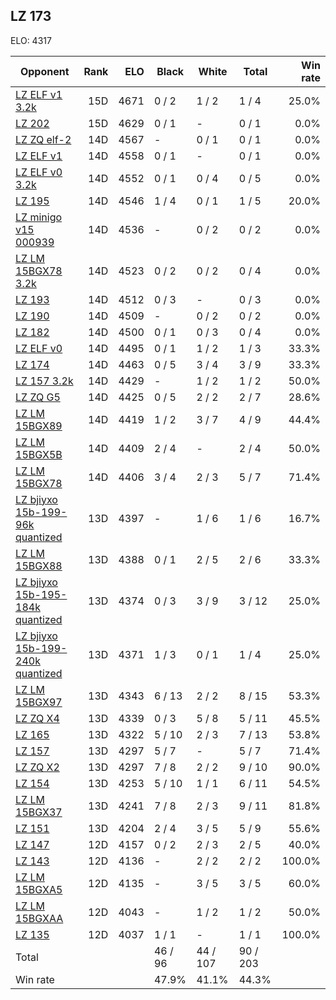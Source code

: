 ## LZ 173 ##

ELO: 4317

Opponent | Rank | ELO | Black | White | Total | Win rate
---------|-----:|----:|-------|-------|-------|-------:
[LZ ELF v1 3.2k](LZ%20ELF%20v1%203.2k.md) | 15D | 4671 | 0 / 2 | 1 / 2 | 1 / 4 | 25.0%
[LZ 202](LZ%20202.md) | 15D | 4629 | 0 / 1 | - | 0 / 1 | 0.0%
[LZ ZQ elf-2](LZ%20ZQ%20elf-2.md) | 14D | 4567 | - | 0 / 1 | 0 / 1 | 0.0%
[LZ ELF v1](LZ%20ELF%20v1.md) | 14D | 4558 | 0 / 1 | - | 0 / 1 | 0.0%
[LZ ELF v0 3.2k](LZ%20ELF%20v0%203.2k.md) | 14D | 4552 | 0 / 1 | 0 / 4 | 0 / 5 | 0.0%
[LZ 195](LZ%20195.md) | 14D | 4546 | 1 / 4 | 0 / 1 | 1 / 5 | 20.0%
[LZ minigo v15 000939](LZ%20minigo%20v15%20000939.md) | 14D | 4536 | - | 0 / 2 | 0 / 2 | 0.0%
[LZ LM 15BGX78 3.2k](LZ%20LM%2015BGX78%203.2k.md) | 14D | 4523 | 0 / 2 | 0 / 2 | 0 / 4 | 0.0%
[LZ 193](LZ%20193.md) | 14D | 4512 | 0 / 3 | - | 0 / 3 | 0.0%
[LZ 190](LZ%20190.md) | 14D | 4509 | - | 0 / 2 | 0 / 2 | 0.0%
[LZ 182](LZ%20182.md) | 14D | 4500 | 0 / 1 | 0 / 3 | 0 / 4 | 0.0%
[LZ ELF v0](LZ%20ELF%20v0.md) | 14D | 4495 | 0 / 1 | 1 / 2 | 1 / 3 | 33.3%
[LZ 174](LZ%20174.md) | 14D | 4463 | 0 / 5 | 3 / 4 | 3 / 9 | 33.3%
[LZ 157 3.2k](LZ%20157%203.2k.md) | 14D | 4429 | - | 1 / 2 | 1 / 2 | 50.0%
[LZ ZQ G5](LZ%20ZQ%20G5.md) | 14D | 4425 | 0 / 5 | 2 / 2 | 2 / 7 | 28.6%
[LZ LM 15BGX89](LZ%20LM%2015BGX89.md) | 14D | 4419 | 1 / 2 | 3 / 7 | 4 / 9 | 44.4%
[LZ LM 15BGX5B](LZ%20LM%2015BGX5B.md) | 14D | 4409 | 2 / 4 | - | 2 / 4 | 50.0%
[LZ LM 15BGX78](LZ%20LM%2015BGX78.md) | 14D | 4406 | 3 / 4 | 2 / 3 | 5 / 7 | 71.4%
[LZ bjiyxo 15b-199-96k quantized](LZ%20bjiyxo%2015b-199-96k%20quantized.md) | 13D | 4397 | - | 1 / 6 | 1 / 6 | 16.7%
[LZ LM 15BGX88](LZ%20LM%2015BGX88.md) | 13D | 4388 | 0 / 1 | 2 / 5 | 2 / 6 | 33.3%
[LZ bjiyxo 15b-195-184k quantized](LZ%20bjiyxo%2015b-195-184k%20quantized.md) | 13D | 4374 | 0 / 3 | 3 / 9 | 3 / 12 | 25.0%
[LZ bjiyxo 15b-199-240k quantized](LZ%20bjiyxo%2015b-199-240k%20quantized.md) | 13D | 4371 | 1 / 3 | 0 / 1 | 1 / 4 | 25.0%
[LZ LM 15BGX97](LZ%20LM%2015BGX97.md) | 13D | 4343 | 6 / 13 | 2 / 2 | 8 / 15 | 53.3%
[LZ ZQ X4](LZ%20ZQ%20X4.md) | 13D | 4339 | 0 / 3 | 5 / 8 | 5 / 11 | 45.5%
[LZ 165](LZ%20165.md) | 13D | 4322 | 5 / 10 | 2 / 3 | 7 / 13 | 53.8%
[LZ 157](LZ%20157.md) | 13D | 4297 | 5 / 7 | - | 5 / 7 | 71.4%
[LZ ZQ X2](LZ%20ZQ%20X2.md) | 13D | 4297 | 7 / 8 | 2 / 2 | 9 / 10 | 90.0%
[LZ 154](LZ%20154.md) | 13D | 4253 | 5 / 10 | 1 / 1 | 6 / 11 | 54.5%
[LZ LM 15BGX37](LZ%20LM%2015BGX37.md) | 13D | 4241 | 7 / 8 | 2 / 3 | 9 / 11 | 81.8%
[LZ 151](LZ%20151.md) | 13D | 4204 | 2 / 4 | 3 / 5 | 5 / 9 | 55.6%
[LZ 147](LZ%20147.md) | 12D | 4157 | 0 / 2 | 2 / 3 | 2 / 5 | 40.0%
[LZ 143](LZ%20143.md) | 12D | 4136 | - | 2 / 2 | 2 / 2 | 100.0%
[LZ LM 15BGXA5](LZ%20LM%2015BGXA5.md) | 12D | 4135 | - | 3 / 5 | 3 / 5 | 60.0%
[LZ LM 15BGXAA](LZ%20LM%2015BGXAA.md) | 12D | 4043 | - | 1 / 2 | 1 / 2 | 50.0%
[LZ 135](LZ%20135.md) | 12D | 4037 | 1 / 1 | - | 1 / 1 | 100.0%
Total | | | 46 / 96 | 44 / 107 | 90 / 203 | 
Win rate| | | 47.9% | 41.1% | 44.3% | 

